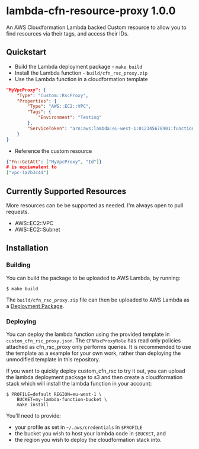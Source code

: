 # lambda-cfn-resource-proxy 1.0.0
An AWS Cloudformation Lambda backed Custom resource to allow you to find
resources via their tags, and access their IDs.

## Quickstart

 - Build the Lambda deployment package - `make build`
 - Install the Lambda function - `build/cfn_rsc_proxy.zip`
 - Use the Lambda function in a cloudformation template

```json
"MyVpcProxy": {
    "Type": "Custom::RscProxy",
    "Properties": {
        "Type": "AWS::EC2::VPC",
        "Tags": {
            "Environment": "Testing"
        },
        "ServiceToken": "arn:aws:lambda:eu-west-1:012345678901:function:CloudFormationRscProxy"
    }
}
```

 - Reference the custom resource

```json
{"Fn::GetAtt": ["MyVpcProxy", "Id"]}
# is equiavalent to
["vpc-1a2b3c4d"]
```

## Currently Supported Resources

More resources can be be supported as needed. I'm always open to pull
requests.

 - AWS::EC2::VPC
 - AWS::EC2::Subnet

## Installation

### Building
You can build the package to be uploaded to AWS Lambda, by running:

    $ make build

The `build/cfn_rsc_proxy.zip` file can then be uploaded to AWS Lambda as a
[Deployment Package](http://docs.aws.amazon.com/lambda/latest/dg/lambda-python-how-to-create-deployment-package.html).

### Deploying

You can deploy the lambda function using the provided template in 
`custom_cfn_rsc_proxy.json`. The `CFNRscProxyRole` has read only policies
attached as cfn_rsc_proxy only performs queries. It is recommended to use
the template as a example for your own work, rather than deploying the
unmodified template in this repository.

If you want to quickly deploy custom_cfn_rsc to try it out, you can
upload the  lambda deployment package to s3 and then create a
cloudformation stack which will install the lambda function in your
account:

    $ PROFILE=default REGION=eu-west-1 \
        BUCKET=my-lambda-function-bucket \
        make install

You'll need to provide:
 - your profile as set in `~/.aws/credentials` in 
`$PROFILE`
 - the bucket you wish to host your lambda code in `$BUCKET`, and
 - the region you wish to deploy the cloudformation stack into.
